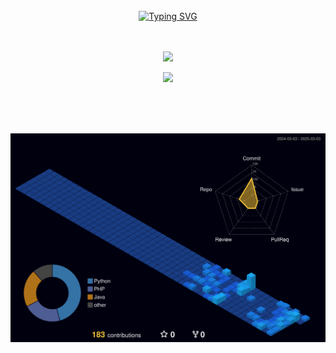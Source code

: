 <div align="center">
<br><br><br>

<!-- Don't just fork or copy it. Star it, please 🥺  -->

[![Typing SVG](https://readme-typing-svg.herokuapp.com?font=Oleo+Script&color=9D9ED2&size=35&center=true&vCenter=true&width=404&height=53&lines=%E3%80%80%E3%80%80Hi+there%2C+I'm+BaeYoungmin.+%E3%80%80%E3%80%80)](https://git.io/typing-svg)
<br><br><br>

![](https://github-readme-streak-stats.herokuapp.com/?user=youngmin109&theme=dark&hide_border=true)

![](https://github-readme-stats.vercel.app/api/top-langs/?username=youngmin109&layout=compact&theme=material-palenight&hide_border=true&bg_color=20232a&icon_color=E3E3E3A8&text_color=fff&title_color=918FE0&count_private=true&langs_count=8&card_width=360)

<br><br><br>

![](./profile-3d-contrib/profile-night-view.svg)

</div>
